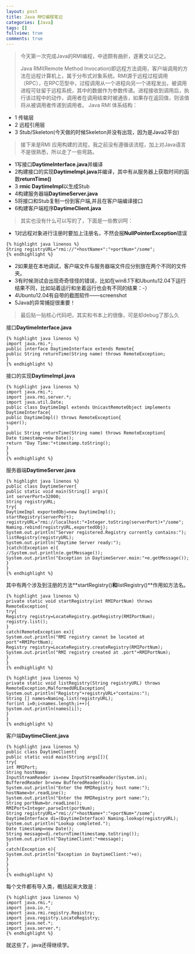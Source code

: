 ```yaml
---
layout: post
title: Java RMI编程笔记
categories: [Java]
tags: []
fullview: true
comments: true
---
```

>今天第一次完成Java的RMI编程，中途颇有曲折，遂著文以记之。
>
>Java RMI(Remote Method Invocation)即远程方法调用，客户端调用的方法在远程计算机上，属于分布式对象系统。RMI源于远程过程调用（RPC），在RPC范型中，过程调用从一个进程向另一个进程发出，被调用进程可驻留于远程系统，其中的数据作为参数传递。进程接收到调用后，执行该过程中的动作，调用者在调用结束时被通告，如果存在返回值，则该值将从被调用者传递到调用者。
>Java RMI 体系结构：
* 1 传输层
* 2 远程引用层
* 3 Stub/Skeleton(今天做的时候Skeleton并没有出现，因为是Java2平台)
>
>接下来是RMI 应用构建的流程，我之前没有遵循该流程，加上对Java语言不是很熟悉，所以走了一些弯路。
* 1写接口**DaytimeInterface.java**并编译
* 2构建接口的实现**DaytimeImpl.java**并编译，其中有从服务器上获取时间的函数**returnTime()**
* 3 **rmic DaytimeImpl**以生成Stub
* 4构建服务器端**DaytimeServer.java**
* 5将接口和Stub复制一份到客户端,并且在客户端编译接口
* 6构建客户端程序**DaytimeClient.java**
>
>其实也没有什么可以写的了，下面是一些教训呵：
>
* 1对远程对象进行注册时要加上注册名，不然会报**NullPointerException**错误
```
{% highlight java linenos %}
String registryURL="rmi://"+hostName+":"+portNum+"/some";
{% endhighlight %}
```
* 2如果是在本地调试，客户端文件与服务器端文件应分别放在两个不同的文件夹。
* 3有时候测试会出现奇奇怪怪的错误，比如在win8.1下和Ubuntu12.04下运行结果不同，比如站着运行和坐着运行也会有不同的结果：-）
* 4Ubuntu12.04有自带的截图软件——screenshot
* 5Java的异常捕捉很重要！
>
>最后贴一贴核心代码吧，其实和书本上的很像，可是却debug了那么久
>
接口**DaytimeInterface.java**
```
{% highlight java linenos %}
import java.rmi.*;
public interface DaytimeInterface extends Remote{
public String returnTime(String name) throws RemoteException;
}
{% endhighlight %}
```
接口的实现**DaytimeImpl.java**
```
{% highlight java linenos %}
import java.rmi.*;
import java.rmi.server.*;
import java.util.Date;
public class DaytimeImpl extends UnicastRemoteObject implements DaytimeInterface{
public DaytimeImpl() throws RemoteException{
super();
}
public String returnTime(String name) throws RemoteException{
Date timestamp=new Date();
return "Day Time:"+timestamp.toString();
}
}
{% endhighlight %}
```
服务器端**DaytimeServer.java**
```
{% highlight java linenos %}
public class DaytimeServer{
public static void main(String[] args){
int serverPort=32000;
String registryURL;
try{
DaytimeImpl exportedObj=new DaytimeImpl();
startRegistry(serverPort);
registryURL="rmi://localhost:"+Integer.toString(serverPort)+"/some";
Naming.rebind(registryURL,exportedObj);
System.out.println("Server registered.Registry currently contains:");
listRegistry(registryURL);
System.out.println("Daytime Server ready:");
}catch(Exception e){
//System.out.println(e.getMessage());
System.out.println("Exception in DaytimeServer.main:"+e.getMessage());
}
}
{% endhighlight %}
```
其中有两个涉及到注册的方法**startRegistry()**和**listRegistry()**作用如方法名。
```
{% highlight java linenos %}
private static void startRegistry(int RMIPortNum) throws RemoteException{
try{
Registry registry=LocateRegistry.getRegistry(RMIPortNum);
registry.list();
}
catch(RemoteException ex){
System.out.println("RMI registry cannot be located at port"+RMIPortNum);
Registry registry=LocateRegistry.createRegistry(RMIPortNum);
System.out.println("RMI registry created at .port"+RMIPortNum);
}
}
{% endhighlight %}
```
```
{% highlight java linenos %}
private static void listRegistry(String registryURL) throws RemoteException,MalformedURLException{
System.out.println("Registry"+registryURL+"contains:");
String [] names=Naming.list(registryURL);
for(int i=0;i<names.length;i++){
System.out.println(names[i]);
}
}
{% endhighlight %}
```
客户端**DaytimeClient.java**
```
{% highlight java linenos %}
public class DaytimeClient{
public static void main(String args[]){
try{
int RMIPort;
String hostName;
InputStreamReader is=new InputStreamReader(System.in);
BufferedReader br=new BufferedReader(is);
System.out.println("Enter the RMIRegistry host name:");
hostName=br.readLine();
System.out.println("Enter the RMIRegistry port name:");
String portNum=br.readLine();
RMIPort=Integer.parseInt(portNum);
String registryURL="rmi://"+hostName+":"+portNum+"/some";
DaytimeInterface di=(DaytimeInterface) Naming.lookup(registryURL);
System.out.println("Lookup completed.");
Date timestamp=new Date();
String message=di.returnTime(timestamp.toString());
System.out.println("DaytimeClient:"+message);
}
catch(Exception e){
System.out.println("Exception in DaytimeClient:"+e);
}
}
}
{% endhighlight %}
```
每个文件都有导入类，概括起来大致是：
```
{% highlight java linenos %}
import java.rmi.*;
import java.io.*;
import java.rmi.registry.Registry;
import java.registry.LocateRegistry;
import java.net.*;
import java.server.*;
{% endhighlight %}
```
就这些了，java还得继续学。